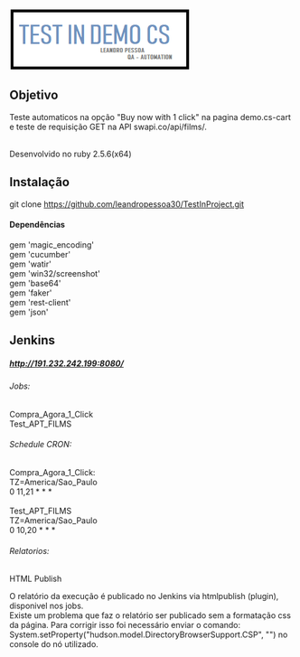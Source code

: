 ![TestInProject](logo.png) 

## Objetivo

Teste automaticos na opção "Buy now with 1 click" na pagina demo.cs-cart
e teste de requisição GET na API swapi.co/api/films/.

<br/>
Desenvolvido no ruby 2.5.6(x64)

## Instalação

git clone https://github.com/leandropessoa30/TestInProject.git

#### Dependências

gem 'magic_encoding'<br/>
gem 'cucumber'<br/>
gem 'watir'<br/>
gem 'win32/screenshot'<br/>
gem 'base64'<br/>
gem 'faker'<br/>
gem 'rest-client'<br/>
gem 'json'<br/>

## Jenkins

##### http://191.232.242.199:8080/

###### Jobs: <br/>

Compra_Agora_1_Click <br/>
Test_APT_FILMS </br>

###### Schedule CRON: <br/>
Compra_Agora_1_Click: <br/>
TZ=America/Sao_Paulo <br/>
0 11,21 * * * <br/>
<br/>
Test_APT_FILMS </br>
TZ=America/Sao_Paulo <br/>
0 10,20 * * * <br/>

###### Relatorios: <br/>

HTML Publish <br/>

O relatório da execução é publicado no Jenkins via htmlpublish (plugin), disponivel 
nos jobs.
<br/>
Existe um problema que faz o relatório ser publicado sem a formatação css da página. Para corrigir isso foi necessário enviar o comando:<br/>
System.setProperty("hudson.model.DirectoryBrowserSupport.CSP", "") no console do nó utilizado. 
<br/>
<br/>






